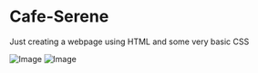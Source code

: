 # Cafe-Serene
Just creating a webpage using HTML and some very basic CSS

![Image](https://github.com/user-attachments/assets/f43187cd-e786-4f8f-83de-8cf57a8c3909)
![Image](https://github.com/user-attachments/assets/2ac815b2-0cae-460e-b5e4-aa4420aa4939)
